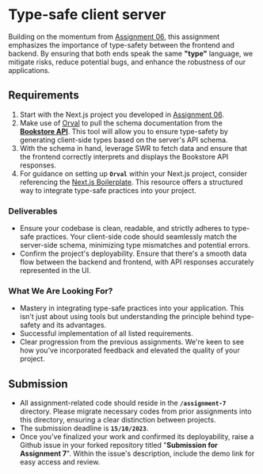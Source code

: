 # Type-safe client server

Building on the momentum from [Assignment 06](../assignment-6/), this assignment
emphasizes the importance of type-safety between the frontend and backend. By
ensuring that both ends speak the same **"type"** language, we mitigate risks,
reduce potential bugs, and enhance the robustness of our applications.

## **Requirements**

1. Start with the Next.js project you developed in
   [Assignment 06](../assignment-6/).
2. Make use of [Orval](https://orval.dev/) to pull the schema documentation from
   the
   [**Bookstore API**](https://develop-api.bookstore.dwarvesf.com/swagger/index.html).
   This tool will allow you to ensure type-safety by generating client-side
   types based on the server's API schema.
3. With the schema in hand, leverage SWR to fetch data and ensure that the
   frontend correctly interprets and displays the Bookstore API responses.
4. For guidance on setting up **`Orval`** within your Next.js project, consider
   referencing the
   [Next.js Boilerplate](https://github.com/dwarvesf/nextjs-boilerplate). This
   resource offers a structured way to integrate type-safe practices into your
   project.

### **Deliverables**

- Ensure your codebase is clean, readable, and strictly adheres to type-safe
  practices. Your client-side code should seamlessly match the server-side
  schema, minimizing type mismatches and potential errors.
- Confirm the project's deployability. Ensure that there's a smooth data flow
  between the backend and frontend, with API responses accurately represented in
  the UI.

### **What We Are Looking For?**

- Mastery in integrating type-safe practices into your application. This isn't
  just about using tools but understanding the principle behind type-safety and
  its advantages.
- Successful implementation of all listed requirements.
- Clear progression from the previous assignments. We're keen to see how you've
  incorporated feedback and elevated the quality of your project.

## **Submission**

- All assignment-related code should reside in the **`/assignment-7`**
  directory. Please migrate necessary codes from prior assignments into this
  directory, ensuring a clear distinction between projects.
- The submission deadline is **`15/10/2023`**.
- Once you've finalized your work and confirmed its deployability, raise a
  Github issue in your forked repository titled "**Submission for Assignment
  7**". Within the issue's description, include the demo link for easy access
  and review.
